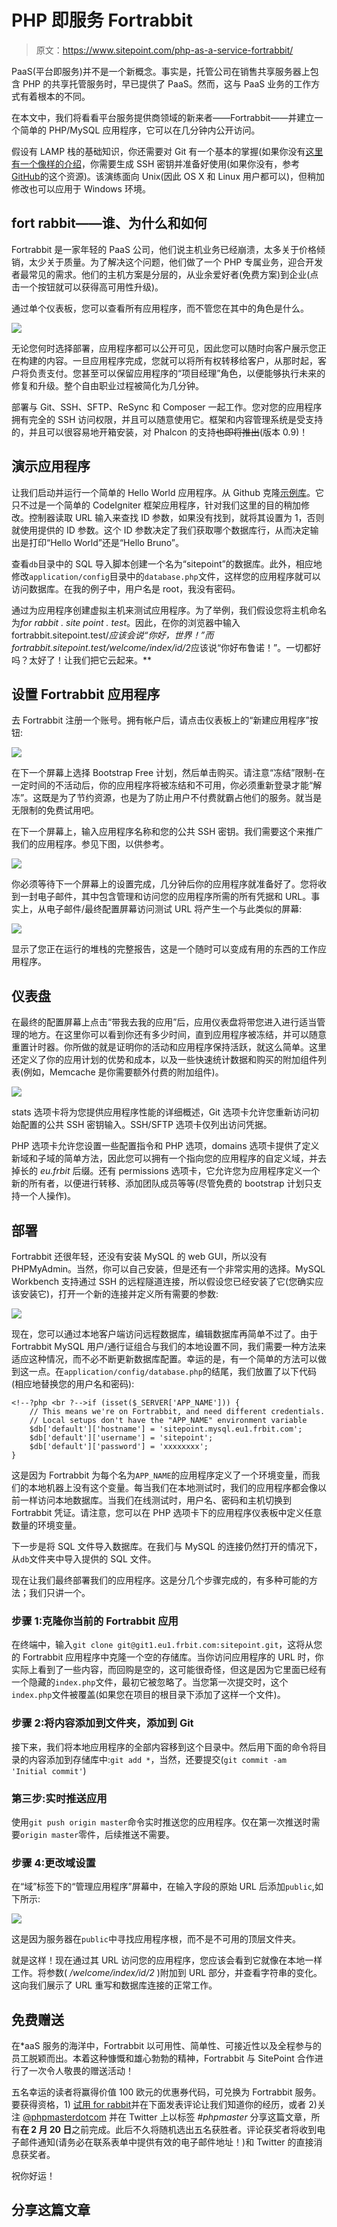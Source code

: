 # PHP 即服务 Fortrabbit

> 原文：<https://www.sitepoint.com/php-as-a-service-fortrabbit/>

PaaS(平台即服务)并不是一个新概念。事实是，托管公司在销售共享服务器上包含 PHP 的共享托管服务时，早已提供了 PaaS。然而，这与 PaaS 业务的工作方式有着根本的不同。

在本文中，我们将看看平台服务提供商领域的新来者——Fortrabbit——并建立一个简单的 PHP/MySQL 应用程序，它可以在几分钟内公开访问。

假设有 LAMP 栈的基础知识，你还需要对 Git 有一个基本的掌握(如果你没有[这里有一个像样的介绍](http://try.github.com/levels/1/challenges/1 "Code School - Try Git")，你需要生成 SSH 密钥并准备好使用(如果你没有，参考[GitHub](https://help.github.com/articles/generating-ssh-keys "Generating SSH Keys - github:help")的这个资源)。该演练面向 Unix(因此 OS X 和 Linux 用户都可以)，但稍加修改也可以应用于 Windows 环境。

## fort rabbit——谁、为什么和如何

Fortrabbit 是一家年轻的 PaaS 公司，他们说主机业务已经崩溃，太多关于价格倾销，太少关于质量。为了解决这个问题，他们做了一个 PHP 专属业务，迎合开发者最常见的需求。他们的主机方案是分层的，从业余爱好者(免费方案)到企业(点击一个按钮就可以获得高可用性升级)。

通过单个仪表板，您可以查看所有应用程序，而不管您在其中的角色是什么。

![](img/ebd692c5bc672478f9114aed28c862d8.png)

无论您何时选择部署，应用程序都可以公开可见，因此您可以随时向客户展示您正在构建的内容。一旦应用程序完成，您就可以将所有权转移给客户，从那时起，客户将负责支付。您甚至可以保留应用程序的“项目经理”角色，以便能够执行未来的修复和升级。整个自由职业过程被简化为几分钟。

部署与 Git、SSH、SFTP、ReSync 和 Composer 一起工作。您对您的应用程序拥有完全的 SSH 访问权限，并且可以随意使用它。框架和内容管理系统是受支持的，并且可以很容易地开箱安装，对 Phalcon 的支持~~也即将推出~~(版本 0.9)！

## 演示应用程序

让我们启动并运行一个简单的 Hello World 应用程序。从 Github 克隆[示例库](https://github.com/phpmasterdotcom/PHPAsAServiceFortrabbit "phpmasterdotcom/PHPAsAServiceFortrabbit - GitHub")。它只不过是一个简单的 CodeIgniter 框架应用程序，针对我们这里的目的稍加修改。控制器读取 URL 输入来查找 ID 参数，如果没有找到，就将其设置为 1，否则就使用提供的 ID 参数。这个 ID 参数决定了我们获取哪个数据库行，从而决定输出是打印“Hello World”还是“Hello Bruno”。

查看`db`目录中的 SQL 导入脚本创建一个名为“sitepoint”的数据库。此外，相应地修改`application/config`目录中的`database.php`文件，这样您的应用程序就可以访问数据库。在我的例子中，用户名是 root，我没有密码。

通过为应用程序创建虚拟主机来测试应用程序。为了举例，我们假设您将主机命名为*for rabbit . site point . test*。因此，在你的浏览器中输入 fortrabbit.sitepoint.test/*应该会说“你好，世界！”而 fortrabbit.sitepoint.test/welcome/index/id/2*应该说“你好布鲁诺！”。一切都好吗？太好了！让我们把它云起来。**

## 设置 Fortrabbit 应用程序

去 Fortrabbit 注册一个账号。拥有帐户后，请点击仪表板上的“新建应用程序”按钮:

![](img/26918e37a4d1284e4a1afc724f6ec322.png)

在下一个屏幕上选择 Bootstrap Free 计划，然后单击购买。请注意“冻结”限制-在一定时间的不活动后，你的应用程序将被冻结和不可用，你必须重新登录才能“解冻”。这既是为了节约资源，也是为了防止用户不付费就霸占他们的服务。就当是无限制的免费试用吧。

在下一个屏幕上，输入应用程序名称和您的公共 SSH 密钥。我们需要这个来推广我们的应用程序。参见下图，以供参考。

![](img/508615bc75309d31175fd4ad08763f88.png)

你必须等待下一个屏幕上的设置完成，几分钟后你的应用程序就准备好了。您将收到一封电子邮件，其中包含管理和访问您的应用程序所需的所有凭据和 URL。事实上，从电子邮件/最终配置屏幕访问测试 URL 将产生一个与此类似的屏幕:

![](img/7f57b94816c9dd38c72579773b266f30.png)

显示了您正在运行的堆栈的完整报告，这是一个随时可以变成有用的东西的工作应用程序。

## 仪表盘

在最终的配置屏幕上点击“带我去我的应用”后，应用仪表盘将带您进入进行适当管理的地方。在这里你可以看到你还有多少时间，直到应用程序被冻结，并可以随意重置计时器。你所做的就是证明你的活动和应用程序保持活跃，就这么简单。这里还定义了你的应用计划的优势和成本，以及一些快速统计数据和购买的附加组件列表(例如，Memcache 是你需要额外付费的附加组件)。

![](img/8102c1ad1a12b46e47df202e5f891068.png)

stats 选项卡将为您提供应用程序性能的详细概述，Git 选项卡允许您重新访问初始配置的公共 SSH 密钥输入。SSH/SFTP 选项卡仅列出访问凭据。

PHP 选项卡允许您设置一些配置指令和 PHP 选项，domains 选项卡提供了定义新域和子域的简单方法，因此您可以拥有一个指向您的应用程序的自定义域，并去掉长的 *eu.frbit* 后缀。还有 permissions 选项卡，它允许您为应用程序定义一个新的所有者，以便进行转移、添加团队成员等等(尽管免费的 bootstrap 计划只支持一个人操作)。

## 部署

Fortrabbit 还很年轻，还没有安装 MySQL 的 web GUI，所以没有 PHPMyAdmin。当然，你可以自己安装，但是还有一个非常实用的选择。MySQL Workbench 支持通过 SSH 的远程隧道连接，所以假设您已经安装了它(您确实应该安装它)，打开一个新的连接并定义所有需要的参数:

![](img/579aee3dbc9558de35139a691b5470c6.png)

现在，您可以通过本地客户端访问远程数据库，编辑数据库再简单不过了。由于 Fortrabbit MySQL 用户/通行证组合与我们的本地设置不同，我们需要一种方法来适应这种情况，而不必不断更新数据库配置。幸运的是，有一个简单的方法可以做到这一点。在`application/config/database.php`的结尾，我们放置了以下代码(相应地替换您的用户名和密码):

```
<!--?php <br ?-->if (isset($_SERVER['APP_NAME'])) {
    // This means we're on Fortrabbit, and need different credentials.
    // Local setups don't have the "APP_NAME" environment variable
    $db['default']['hostname'] = 'sitepoint.mysql.eu1.frbit.com';
    $db['default']['username'] = 'sitepoint';
    $db['default']['password'] = 'xxxxxxxx';
}
```

这是因为 Fortrabbit 为每个名为`APP_NAME`的应用程序定义了一个环境变量，而我们的本地机器上没有这个变量。每当我们在本地测试时，我们的应用程序都会像以前一样访问本地数据库。当我们在线测试时，用户名、密码和主机切换到 Fortrabbit 凭证。请注意，您可以在 PHP 选项卡下的应用程序仪表板中定义任意数量的环境变量。

下一步是将 SQL 文件导入数据库。在我们与 MySQL 的连接仍然打开的情况下，从`db`文件夹中导入提供的 SQL 文件。

现在让我们最终部署我们的应用程序。这是分几个步骤完成的，有多种可能的方法；我们只讲一个。

### 步骤 1:克隆你当前的 Fortrabbit 应用

在终端中，输入`git clone git@git1.eu1.frbit.com:sitepoint.git`，这将从您的 Fortrabbit 应用程序中克隆一个空的存储库。当你访问应用程序的 URL 时，你实际上看到了一些内容，而回购是空的，这可能很奇怪，但这是因为它里面已经有一个隐藏的`index.php`文件，最初它被忽略了。当您第一次提交时，这个`index.php`文件被覆盖(如果您在项目的根目录下添加了这样一个文件)。

### 步骤 2:将内容添加到文件夹，添加到 Git

接下来，我们将本地应用程序的全部内容移到这个目录中。然后用下面的命令将目录的内容添加到存储库中:`git add *`，当然，还要提交(`git commit -am 'Initial commit'`)

### 第三步:实时推送应用

使用`git push origin master`命令实时推送您的应用程序。仅在第一次推送时需要`origin master`零件，后续推送不需要。

### 步骤 4:更改域设置

在“域”标签下的“管理应用程序”屏幕中，在输入字段的原始 URL 后添加`public`,如下所示:

![](img/fd16b39c7c7aac1eeb4d9605df159a37.png)

这是因为服务器在`public`中寻找应用程序根，而不是不可用的顶层文件夹。

就是这样！现在通过其 URL 访问您的应用程序，您应该会看到它就像在本地一样工作。将参数( */welcome/index/id/2* )附加到 URL 部分，并查看字符串的变化。这向我们展示了 URL 重写和数据库连接的正常工作。

## 免费赠送

在*aaS 服务的海洋中，Fortrabbit 以可用性、简单性、可接近性以及全程参与的员工脱颖而出。本着这种慷慨和雄心勃勃的精神，Fortrabbit 与 SitePoint 合作进行了一次令人敬畏的赠送活动！

五名幸运的读者将赢得价值 100 欧元的优惠券代码，可兑换为 Fortrabbit 服务。要获得资格，1) [试用 for rabbit](http://fortrabbit.com/)并在下面发表评论让我们知道你的经历，或者 2)关注 [@phpmasterdotcom](https://twitter.com/phpmasterdotcom) 并在 Twitter 上以标签 *#phpmaster* 分享这篇文章，所有**在 2 月 20 日**之前完成。此后不久将随机选出五名获胜者。评论获奖者将收到电子邮件通知(请务必在联系表单中提供有效的电子邮件地址！)和 Twitter 的直接消息获奖者。

祝你好运！

## 分享这篇文章